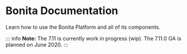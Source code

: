 #  Bonita Documentation

Learn how to use the Bonita Platform and all of its components.

::: info
**Note:** The 7.11 is currently work in progress (wip). The 7.11.0 GA is planned on June 2020.
:::
